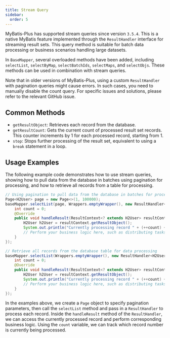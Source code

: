 ```yaml
---
title: Stream Query
sidebar:
  order: 5
---
```


MyBatis-Plus has supported stream queries since version `3.5.4`. This is a native MyBatis feature implemented through the `ResultHandler` interface for streaming result sets. This query method is suitable for batch data processing or business scenarios handling large datasets.

In `BaseMapper`, several overloaded methods have been added, including `selectList`, `selectByMap`, `selectBatchIds`, `selectMaps`, and `selectObjs`. These methods can be used in combination with stream queries.

Note that in older versions of MyBatis-Plus, using a custom `ResultHandler` with pagination queries might cause errors. In such cases, you need to manually disable the count query. For specific issues and solutions, please refer to the relevant GitHub issue.

## Common Methods

- `getResultObject`: Retrieves each record from the database.
- `getResultCount`: Gets the current count of processed result set records. This counter increments by 1 for each processed record, starting from 1.
- `stop`: Stops further processing of the result set, equivalent to using a `break` statement in a loop.

## Usage Examples

The following example code demonstrates how to use stream queries, showing how to pull data from the database in batches using pagination for processing, and how to retrieve all records from a table for processing.

```java
// Using pagination to pull data from the database in batches for processing, e.g., fetching 100,000 records from the database for data processing
Page<H2User> page = new Page<>(1, 100000);
baseMapper.selectList(page, Wrappers.emptyWrapper(), new ResultHandler<H2User>() {
    int count = 0;
    @Override
    public void handleResult(ResultContext<? extends H2User> resultContext) {
        H2User h2User = resultContext.getResultObject();
        System.out.println("Currently processing record " + (++count) + ": " + h2User);
        // Perform your business logic here, such as distributing tasks
    }
});

// Retrieve all records from the database table for data processing
baseMapper.selectList(Wrappers.emptyWrapper(), new ResultHandler<H2User>() {
    int count = 0;
    @Override
    public void handleResult(ResultContext<? extends H2User> resultContext) {
        H2User h2User = resultContext.getResultObject();
        System.out.println("Currently processing record " + (++count) + ": " + h2User);
        // Perform your business logic here, such as distributing tasks
    }
});
```

In the examples above, we create a `Page` object to specify pagination parameters, then call the `selectList` method and pass in a `ResultHandler` to process each record. Inside the `handleResult` method of the `ResultHandler`, we can access the currently processed record and perform corresponding business logic. Using the `count` variable, we can track which record number is currently being processed.
